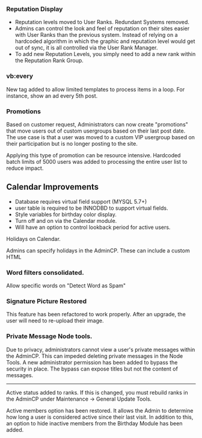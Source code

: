 

### Reputation Display

- Reputation levels moved to User Ranks. Redundant Systems removed.
- Admins can control the look and feel of reputation on their sites easier with User Ranks than the previous system. Instead of relying on a hardcoded algorithm in which the graphic and reputation level would get out of sync, it is all controlled via the User Rank Manager.
- To add new Reputation Levels, you simply need to add a new rank within the Reputation Rank Group.

### vb:every

New tag added to allow limited templates to process items in a loop. For instance, show an ad every 5th post.

### Promotions

Based on customer request, Administrators can now create "promotions" that move users out of custom usergroups based on their last post date. The use case is that a user was moved to a custom VIP usergroup based on their participation but is no longer posting to the site.

Applying this type of promotion can be resource intensive. Hardcoded batch limits of 5000 users was added to processing the entire user list to reduce impact.

## Calendar Improvements

- Database requires virtual field support (MYSQL 5.7+)
- user table is required to be INNODBD to support virtual fields.
- Style variables for birthday color display.
- Turn off and on via the Calendar module.
-  Will have an option to control lookback period for active users.

Holidays on Calendar.

Admins can specify holidays in the AdminCP. These can include a custom HTML

### Word filters consolidated.

Allow specific words on "Detect Word as Spam"

### Signature Picture Restored

This feature has been refactored to work properly. After an upgrade, the user will need to re-upload their image.

### Private Message Node tools.

Due to privacy, administrators cannot view a user's private messages within the AdminCP. This can impeded deleting private messages in the Node Tools. A new administrator permission has been added to bypass the security in place. The bypass can expose titles but not the content of messages.

---
Active status added to ranks. If this is changed, you must rebuild ranks in the AdminCP under Maintenance → General Update Tools.


Active members option has been restored. It allows the Admin to determine how long a user is considered active since their last visit. In addition to this, an option to hide inactive members from the Birthday Module has been added.